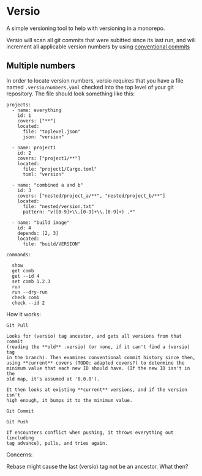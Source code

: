 # Versio

A simple versioning tool to help with versioning in a monorepo.

Versio will scan all git commits that were subitted since its last run,
and will increment all applicable version numbers by using [conventional
commits](https://www.conventionalcommits.org/en/v1.0.0/)

## Multiple numbers

In order to locate version numbers, versio requires that you have a file
named `.versio/numbers.yaml` checked into the top level of your git
repository. The file should look something like this:

```
projects:
  - name: everything
    id: 1
    covers: ["**"]
    located:
      file: "toplevel.json"
      json: "version"

  - name: project1
    id: 2
    covers: ["project1/**"]
    located:
      file: "project1/Cargo.toml"
      toml: "version"

  - name: "combined a and b"
    id: 3
    covers: ["nested/project_a/**", "nested/project_b/**"]
    located:
      file: "nested/version.txt"
      pattern: "v([0-9]+\\.[0-9]+\\.[0-9]+) .*"

  - name: "build image"
    id: 4
    depends: [2, 3]
    located:
      file: "build/VERSION"
```

```
commands:

  show
  get comb
  get --id 4  
  set comb 1.2.3
  run
  run --dry-run
  check comb
  check --id 2
```

How it works:

```
Git Pull

Looks for (versio) tag ancestor, and gets all versions from that commit
(reading the **old** .versio) (or none, if it can't find a (versio) tag
in the branch). Then examines conventional commit history since then,
using **current** covers (TODO: adapted covers?) to determine the
minimum value that each new ID should have. (If the new ID isn't in the
old map, it's assumed at '0.0.0').

It then looks at existing **current** versions, and if the version isn't
high enough, it bumps it to the minimum value.

Git Commit

Git Push

If encounters conflict when pushing, it throws everything out (including
tag advance), pulls, and tries again.
```

Concerns:

Rebase might cause the last (versio) tag not be an ancestor. What then?

